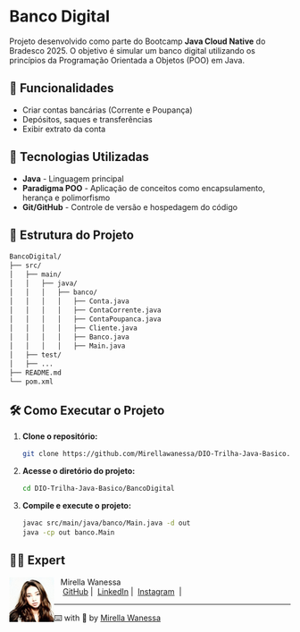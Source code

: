 # Banco Digital

Projeto desenvolvido como parte do Bootcamp **Java Cloud Native** do Bradesco 2025. O objetivo é simular um banco digital utilizando os princípios da Programação Orientada a Objetos (POO) em Java.

## 📌 Funcionalidades
- Criar contas bancárias (Corrente e Poupança)
- Depósitos, saques e transferências
- Exibir extrato da conta

## 🚀 Tecnologias Utilizadas
- **Java** - Linguagem principal
- **Paradigma POO** - Aplicação de conceitos como encapsulamento, herança e polimorfismo
- **Git/GitHub** - Controle de versão e hospedagem do código

## 📂 Estrutura do Projeto
```
BancoDigital/
├── src/
│   ├── main/
│   │   ├── java/
│   │   │   ├── banco/
│   │   │   │   ├── Conta.java
│   │   │   │   ├── ContaCorrente.java
│   │   │   │   ├── ContaPoupanca.java
│   │   │   │   ├── Cliente.java
│   │   │   │   ├── Banco.java
│   │   │   │   ├── Main.java
│   ├── test/
│   ├── ...
├── README.md
└── pom.xml
```

## 🛠 Como Executar o Projeto
1. **Clone o repositório:**
   ```sh
   git clone https://github.com/Mirellawanessa/DIO-Trilha-Java-Basico.git
   ```
2. **Acesse o diretório do projeto:**
   ```sh
   cd DIO-Trilha-Java-Basico/BancoDigital
   ```
3. **Compile e execute o projeto:**
   ```sh
   javac src/main/java/banco/Main.java -d out
   java -cp out banco.Main
   ```
## 👩‍💻 Expert

<p>
    <img 
      align="left" 
      width="80" 
      src="GitHub/imagens/User.jpeg"
    />
    <p>&nbsp;&nbsp;&nbsp;Mirella Wanessa<br>
    &nbsp;&nbsp;&nbsp;
    <a href="https://github.com/Mirellawanessa">GitHub</a>&nbsp;|&nbsp;
    <a href="https://www.linkedin.com/in/mirellawanessa/">LinkedIn</a>&nbsp;|&nbsp;
    <a href="https://www.instagram.com/_mirella.page/?next=%2F">Instagram</a>
    &nbsp;|&nbsp;</p>
</p>

---

⌨️ with 💜 by [Mirella Wanessa](https://github.com/Mirellawanessa)